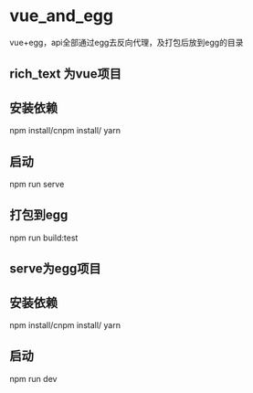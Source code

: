 
# vue_and_egg
vue+egg，api全部通过egg去反向代理，及打包后放到egg的目录
## rich_text 为vue项目
## 安装依赖
 npm install/cnpm install/ yarn
## 启动
  npm run serve
## 打包到egg 
  npm run build:test
## serve为egg项目
## 安装依赖
 npm install/cnpm install/ yarn
## 启动
  npm run dev

